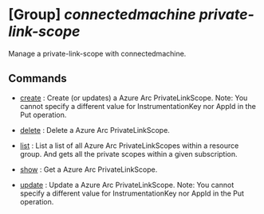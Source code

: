 # [Group] _connectedmachine private-link-scope_

Manage a private-link-scope with connectedmachine.

## Commands

- [create](/Commands/connectedmachine/private-link-scope/_create.md)
: Create (or updates) a Azure Arc PrivateLinkScope. Note: You cannot specify a different value for InstrumentationKey nor AppId in the Put operation.

- [delete](/Commands/connectedmachine/private-link-scope/_delete.md)
: Delete a Azure Arc PrivateLinkScope.

- [list](/Commands/connectedmachine/private-link-scope/_list.md)
: List a list of all Azure Arc PrivateLinkScopes within a resource group. And gets all the private scopes within a given subscription.

- [show](/Commands/connectedmachine/private-link-scope/_show.md)
: Get a Azure Arc PrivateLinkScope.

- [update](/Commands/connectedmachine/private-link-scope/_update.md)
: Update a Azure Arc PrivateLinkScope. Note: You cannot specify a different value for InstrumentationKey nor AppId in the Put operation.
